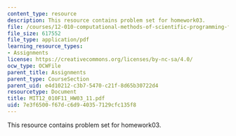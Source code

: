 ```yaml
---
content_type: resource
description: This resource contains problem set for homework03.
file: /courses/12-010-computational-methods-of-scientific-programming-fall-2011/7e3f6500f67dc6d940357129cfc135f8_MIT12_010F11_HW03_11.pdf
file_size: 617552
file_type: application/pdf
learning_resource_types:
- Assignments
license: https://creativecommons.org/licenses/by-nc-sa/4.0/
ocw_type: OCWFile
parent_title: Assignments
parent_type: CourseSection
parent_uid: e4d10212-c3b7-5470-c21f-8d65b30722d4
resourcetype: Document
title: MIT12_010F11_HW03_11.pdf
uid: 7e3f6500-f67d-c6d9-4035-7129cfc135f8
---
```

This resource contains problem set for homework03.